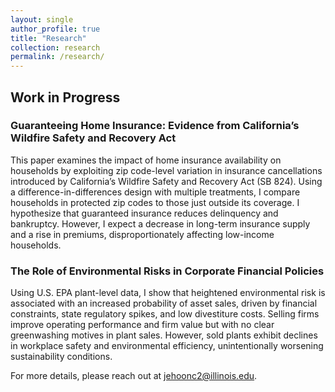 ```yaml
---
layout: single
author_profile: true
title: "Research"
collection: research
permalink: /research/
---
```


## Work in Progress

### Guaranteeing Home Insurance: Evidence from California’s Wildfire Safety and Recovery Act
This paper examines the impact of home insurance availability on households by exploiting zip code-level variation in insurance cancellations introduced by California’s Wildfire Safety and Recovery Act (SB 824). Using a difference-in-differences design with multiple treatments, I compare households in protected zip codes to those just outside its coverage. I hypothesize that guaranteed insurance reduces delinquency and bankruptcy. However, I expect a decrease in long-term insurance supply and a rise in premiums, disproportionately affecting low-income households.

### The Role of Environmental Risks in Corporate Financial Policies
Using U.S. EPA plant-level data, I show that heightened environmental risk is associated with an increased probability of asset sales, driven by financial constraints, state regulatory spikes, and low divestiture costs. Selling firms improve operating performance and firm value but with no clear greenwashing motives in plant sales. However, sold plants exhibit declines in workplace safety and environmental efficiency, unintentionally worsening sustainability conditions.

For more details, please reach out at [jehoonc2@illinois.edu](mailto:jehoonc2@illinois.edu).
